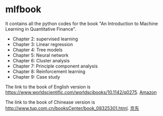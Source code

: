 # mlfbook

It contains all the python codes for the book "An Introduction to Machine Learning in Quantitative Finance".

* Chapter 2: supervised learning
* Chapter 3: Linear regression
* Chapter 4: Tree models
* Chapter 5: Neural network
* Chapter 6: Cluster analysis
* Chapter 7: Principle component analysis
* Chapter 8: Reinforcement learning
* Chapter 9: Case study

The link to the book of English version is https://www.worldscientific.com/worldscibooks/10.1142/q0275. [Amazon](https://www.amazon.co.uk/Introduction-Machine-Learning-Quantitative-Finance/dp/1786349647)

The link to the book of Chinease version is http://www.tup.com.cn/booksCenter/book_08325301.html. [京东](https://item.jd.com/10026061863315.html)
